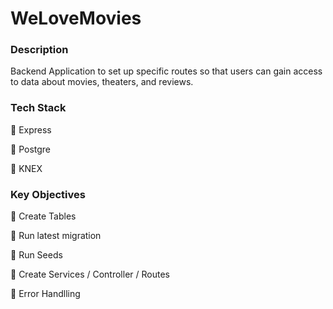 # WeLoveMovies



### Description

Backend Application to set up specific routes so that users can gain access to data about movies, theaters, and reviews.

### Tech Stack

:small_blue_diamond: Express

:small_blue_diamond: Postgre

:small_blue_diamond: KNEX

### Key Objectives

:small_blue_diamond: Create Tables

:small_blue_diamond: Run latest migration

:small_blue_diamond: Run Seeds

:small_blue_diamond: Create Services / Controller / Routes

:small_blue_diamond: Error Handlling





